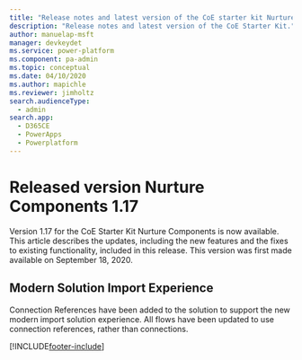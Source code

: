 ```yaml
---
title: "Release notes and latest version of the CoE starter kit Nurture Components | MicrosoftDocs"
description: "Release notes and latest version of the CoE Starter Kit."
author: manuelap-msft
manager: devkeydet
ms.service: power-platform
ms.component: pa-admin
ms.topic: conceptual
ms.date: 04/10/2020
ms.author: mapichle
ms.reviewer: jimholtz
search.audienceType: 
  - admin
search.app: 
  - D365CE
  - PowerApps
  - Powerplatform
---
```


# Released version Nurture Components 1.17

Version 1.17 for the CoE Starter Kit Nurture Components is now available. This article describes the updates, including the new features and the fixes to existing functionality, included in this release. This version was first made available on September 18, 2020.

## Modern Solution Import Experience

Connection References have been added to the solution to support the new modern import solution experience. All flows have been updated to use connection references, rather than connections.


[!INCLUDE[footer-include](../../../includes/footer-banner.md)]